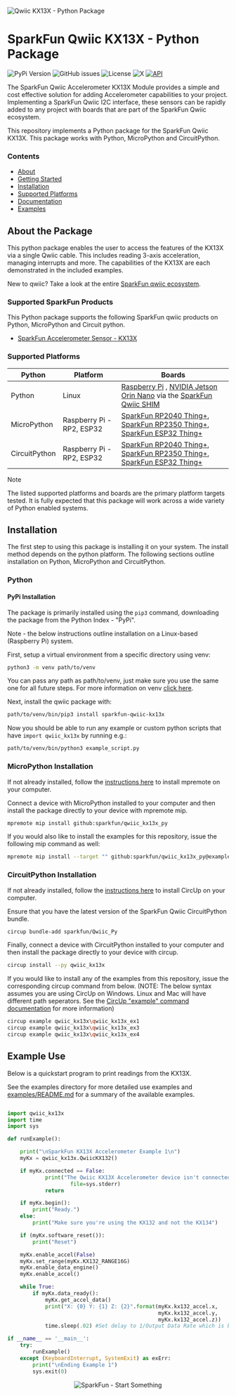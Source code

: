 ![Qwiic KX13X - Python Package](docs/images/gh-banner.png "qwiic KX13X Python Package")

# SparkFun Qwiic KX13X - Python Package

![PyPi Version](https://img.shields.io/pypi/v/sparkfun_qwiic_kx13x)
![GitHub issues](https://img.shields.io/github/issues/sparkfun/qwiic_kx13x_py)
![License](https://img.shields.io/github/license/sparkfun/qwiic_kx13x_py)
![X](https://img.shields.io/twitter/follow/sparkfun)
[![API](https://img.shields.io/badge/API%20Reference-blue)](https://docs.sparkfun.com/qwiic_kx13x_py/namespaceqwiic__kx13x.html)

The SparkFun Qwiic Accelerometer KX13X Module provides a simple and cost effective solution for adding Accelerometer capabilities to your project. Implementing a SparkFun Qwiic I2C interface, these sensors can be rapidly added to any project with boards that are part of the SparkFun Qwiic ecosystem.

This repository implements a Python package for the SparkFun Qwiic KX13X. This package works with Python, MicroPython and CircuitPython.

### Contents

* [About](#about-the-package)
* [Getting Started](#getting-started)
* [Installation](#installation)
* [Supported Platforms](#supported-platforms)
* [Documentation](https://docs.sparkfun.com/qwiic_kx13x_py/namespaceqwiic__kx13x.html)
* [Examples](#examples)

## About the Package

This python package enables the user to access the features of the KX13X via a single Qwiic cable. This includes reading 3-axis acceleration, managing interrupts and more. The capabilities of the KX13X are each demonstrated in the included examples.

New to qwiic? Take a look at the entire [SparkFun qwiic ecosystem](https://www.sparkfun.com/qwiic).

### Supported SparkFun Products

This Python package supports the following SparkFun qwiic products on Python, MicroPython and Circuit python. 

* [SparkFun Accelerometer Sensor - KX13X](https://www.sparkfun.com/products/17589)

### Supported Platforms

| Python | Platform | Boards |
|--|--|--|
| Python | Linux | [Raspberry Pi](https://www.sparkfun.com/raspberry-pi-5-8gb.html) , [NVIDIA Jetson Orin Nano](https://www.sparkfun.com/nvidia-jetson-orin-nano-developer-kit.html) via the [SparkFun Qwiic SHIM](https://www.sparkfun.com/sparkfun-qwiic-shim-for-raspberry-pi.html) |
| MicroPython | Raspberry Pi - RP2, ESP32 | [SparkFun RP2040 Thing+](https://www.sparkfun.com/sparkfun-thing-plus-rp2040.html), [SparkFun RP2350 Thing+](https://www.sparkfun.com/sparkfun-thing-plus-rp2350.html), [SparkFun ESP32 Thing+](https://www.sparkfun.com/sparkfun-thing-plus-esp32-wroom-usb-c.html)
|CircuitPython | Raspberry Pi - RP2, ESP32 | [SparkFun RP2040 Thing+](https://www.sparkfun.com/sparkfun-thing-plus-rp2040.html), [SparkFun RP2350 Thing+](https://www.sparkfun.com/sparkfun-thing-plus-rp2350.html), [SparkFun ESP32 Thing+](https://www.sparkfun.com/sparkfun-thing-plus-esp32-wroom-usb-c.html)

> [!NOTE]
> The listed supported platforms and boards are the primary platform targets tested. It is fully expected that this package will work across a wide variety of Python enabled systems. 

## Installation 

The first step to using this package is installing it on your system. The install method depends on the python platform. The following sections outline installation on Python, MicroPython and CircuitPython.

### Python 

#### PyPi Installation

The package is primarily installed using the `pip3` command, downloading the package from the Python Index - "PyPi". 

Note - the below instructions outline installation on a Linux-based (Raspberry Pi) system.

First, setup a virtual environment from a specific directory using venv:
```sh
python3 -m venv path/to/venv
```
You can pass any path as path/to/venv, just make sure you use the same one for all future steps. For more information on venv [click here](https://docs.python.org/3/library/venv.html).

Next, install the qwiic package with:
```sh
path/to/venv/bin/pip3 install sparkfun-qwiic-kx13x
```
Now you should be able to run any example or custom python scripts that have `import qwiic_kx13x` by running e.g.:
```sh
path/to/venv/bin/python3 example_script.py
```

### MicroPython Installation
If not already installed, follow the [instructions here](https://docs.micropython.org/en/latest/reference/mpremote.html) to install mpremote on your computer.

Connect a device with MicroPython installed to your computer and then install the package directly to your device with mpremote mip.
```sh
mpremote mip install github:sparkfun/qwiic_kx13x_py
```

If you would also like to install the examples for this repository, issue the following mip command as well:
```sh
mpremote mip install --target "" github:sparkfun/qwiic_kx13x_py@examples
```

### CircuitPython Installation
If not already installed, follow the [instructions here](https://docs.circuitpython.org/projects/circup/en/latest/#installation) to install CircUp on your computer.

Ensure that you have the latest version of the SparkFun Qwiic CircuitPython bundle. 
```sh
circup bundle-add sparkfun/Qwiic_Py
```

Finally, connect a device with CircuitPython installed to your computer and then install the package directly to your device with circup.
```sh
circup install --py qwiic_kx13x
```

If you would like to install any of the examples from this repository, issue the corresponding circup command from below. (NOTE: The below syntax assumes you are using CircUp on Windows. Linux and Mac will have different path seperators. See the [CircUp "example" command documentation](https://learn.adafruit.com/keep-your-circuitpython-libraries-on-devices-up-to-date-with-circup/example-command) for more information)

```sh
circup example qwiic_kx13x\qwiic_kx13x_ex1
circup example qwiic_kx13x\qwiic_kx13x_ex3
circup example qwiic_kx13x\qwiic_kx13x_ex4
```

Example Use
 ---------------
Below is a quickstart program to print readings from the KX13X.

See the examples directory for more detailed use examples and [examples/README.md](https://github.com/sparkfun/qwiic_kx13x_py/blob/main/examples/README.md) for a summary of the available examples.

```python

import qwiic_kx13x
import time
import sys

def runExample():

    print("\nSparkFun KX13X Accelerometer Example 1\n")
    myKx = qwiic_kx13x.QwiicKX132()

    if myKx.connected == False:
            print("The Qwiic KX13X Accelerometer device isn't connected to the system. Please check your connection", \
                    file=sys.stderr)
            return

    if myKx.begin():
        print("Ready.")
    else:
        print("Make sure you're using the KX132 and not the KX134")

    if (myKx.software_reset()):
        print("Reset")

    myKx.enable_accel(False)
    myKx.set_range(myKx.KX132_RANGE16G)
    myKx.enable_data_engine()
    myKx.enable_accel()

    while True:
        if myKx.data_ready():    
            myKx.get_accel_data()
            print("X: {0} Y: {1} Z: {2}".format(myKx.kx132_accel.x,
                                                myKx.kx132_accel.y,
                                                myKx.kx132_accel.z))
            time.sleep(.02) #Set delay to 1/Output Data Rate which is by default 50Hz 1/50 = .02

if __name__ == '__main__':
	try:
		runExample()
	except (KeyboardInterrupt, SystemExit) as exErr:
		print("\nEnding Example 1")
		sys.exit(0)

```
<p align="center">
<img src="https://cdn.sparkfun.com/assets/custom_pages/3/3/4/dark-logo-red-flame.png" alt="SparkFun - Start Something">
</p>
